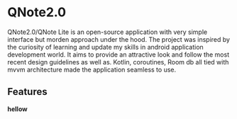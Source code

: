 # QNote2.0
QNote2.0/QNote Lite is an open-source application with very simple interface but morden approach under the hood.
The project was inspired by the curiosity of learning and update my skills in android application development world.
It aims to provide an attractive look and follow the most recent design guidelines as well as.
Kotlin, coroutines, Room db all tied with mvvm architecture made the application seamless to use.

## Features
**hellow**

